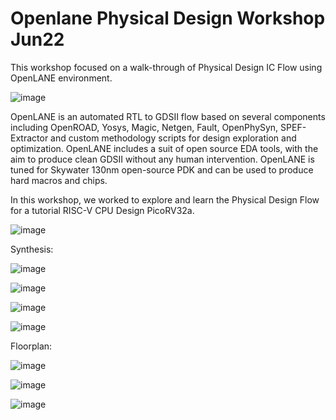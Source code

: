 # Openlane Physical Design Workshop Jun22

This workshop focused on a walk-through of Physical Design IC Flow using OpenLANE environment.

![image](https://user-images.githubusercontent.com/107251479/173278879-648434bf-3625-4840-b7c3-6412ba6749fc.png)

OpenLANE is an automated RTL to GDSII flow based on several components including OpenROAD, Yosys, Magic, Netgen, Fault, OpenPhySyn, SPEF-Extractor and custom methodology scripts for design exploration and optimization. OpenLANE includes a suit of open source EDA tools, with the aim to produce clean GDSII without any human intervention. OpenLANE is tuned for Skywater 130nm open-source PDK and can be used to produce hard macros and chips.

In this workshop, we worked to explore and learn the Physical Design Flow for a tutorial RISC-V CPU Design PicoRV32a.

![image](https://user-images.githubusercontent.com/107251479/175490371-b140205b-bcc9-46f4-bab7-8f8830c6a170.png)


Synthesis:

![image](https://user-images.githubusercontent.com/107251479/175490669-cc23ccdf-000f-402c-9e26-046b30ab2a59.png)

![image](https://user-images.githubusercontent.com/107251479/175491157-726f2c73-96d6-417c-8c4f-54efb596e65b.png)

![image](https://user-images.githubusercontent.com/107251479/175491565-56d2efa2-c086-4764-b43b-157503171ff1.png)

![image](https://user-images.githubusercontent.com/107251479/175491856-c0451bc6-9e89-4d58-aec5-90e2d51fb4d9.png)


Floorplan:

![image](https://user-images.githubusercontent.com/107251479/175508877-15b7d9e3-1b64-47e3-a414-737c05cd896f.png)


![image](https://user-images.githubusercontent.com/107251479/175508060-371cb993-4e78-4dd2-ae00-172fc5280b79.png)

![image](https://user-images.githubusercontent.com/107251479/175507790-c08ab374-e734-435a-b128-75bbb8eca42f.png)

